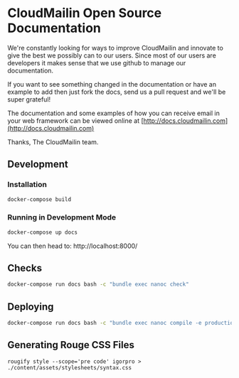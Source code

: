 # CloudMailin Open Source Documentation

We're constantly looking for ways to improve CloudMailin and innovate to give the best we possibly can to our users. Since most of our users are developers it makes sense that we use github to manage our documentation.

If you want to see something changed in the documentation or have an example to add then just fork the docs, send us a pull request and we'll be super grateful!

The documentation and some examples of how you can receive email in your web framework can be viewed online at [http://docs.cloudmailin.com](http://docs.cloudmailin.com)

Thanks,
The CloudMailin team.

## Development

### Installation

```bash
docker-compose build
```

### Running in Development Mode

```bash
docker-compose up docs
```

You can then head to: http://localhost:8000/

## Checks

```bash
docker-compose run docs bash -c "bundle exec nanoc check"
```

## Deploying

```bash
docker-compose run docs bash -c "bundle exec nanoc compile -e production && FOG_RC=.fog bundle exec nanoc deploy --target staging"
```

## Generating Rouge CSS Files

```
rougify style --scope='pre code' igorpro > ./content/assets/stylesheets/syntax.css
```
